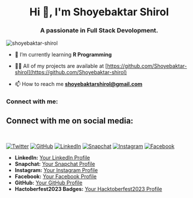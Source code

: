 <h1 align="center">Hi 👋, I'm Shoyebaktar Shirol</h1>
<h3 align="center">A passionate in Full Stack Devolopment.</h3>

<p align="left"> <img src="https://komarev.com/ghpvc/?username=shoyebaktar-shirol&label=Profile%20views&color=0e75b6&style=flat" alt="shoyebaktar-shirol" /> </p>

- 🌱 I’m currently learning **R Programming**

- 👨‍💻 All of my projects are available at [https://github.com/Shoyebaktar-shirol](https://github.com/Shoyebaktar-shirol)

- 📫 How to reach me **shoyebaktarshirol@gmail.com**

<h3 align="left">Connect with me:</h3>
<p align="left">

<h2>Connect with me on social media:</h2> <br>

[![Twitter](https://img.shields.io/badge/Twitter-Follow-blue?logo=twitter&style=flat-square)](https://twitter.com/your_twitter_handle)
[![GitHub](https://img.shields.io/badge/GitHub-Follow-blue?logo=github&style=flat-square)](https://github.com/your_github_username)
[![LinkedIn](https://img.shields.io/badge/LinkedIn-Connect-blue?logo=linkedin&style=flat-square)](https://www.linkedin.com/in/your_linkedin_profile)
[![Snapchat](https://img.shields.io/badge/Snapchat-Add-yellow?logo=snapchat&style=flat-square)](https://www.snapchat.com/add/your_snapchat_username)
[![Instagram](https://img.shields.io/badge/Instagram-Follow-orange?logo=instagram&style=flat-square)](https://www.instagram.com/your_instagram_profile)
[![Facebook](https://img.shields.io/badge/Facebook-Like-blue?logo=facebook&style=flat-square)](https://www.facebook.com/your_facebook_profile)




- **LinkedIn:** [Your LinkedIn Profile](https://www.linkedin.com/in/shoyebaktar-shirol-1a9976279)
- **Snapchat:** [Your Snapchat Profile]()
- **Instagram:** [Your Instagram Profile](https://www.instagram.com/shoyebaktar_s/)
- **Facebook:** [Your Facebook Profile](https://m.facebook.com/profile.php/?id=100011124992725&name=xhp_nt__fb__action__open_user)
- **GitHub:** [Your GitHub Profile](https://github.com/Shoyebaktar-shirol)
- **Hactoberfest2023 Badges:** [Your Hacktoberfest2023 Profile](https://www.holopin.io/@shoyebaktar_shirol07#badges)



